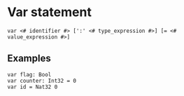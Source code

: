 # Var statement


```
var <# identifier #> [':' <# type_expression #>] [= <# value_expression #>]
```

## Examples

```
var flag: Bool
var counter: Int32 = 0
var id = Nat32 0
```

